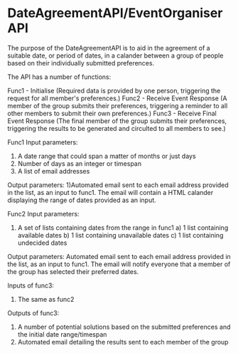 # DateAgreementAPI/EventOrganiserAPI

The purpose of the DateAgreementAPI is to aid in the agreement of a suitable date, or period of dates, in a calander between a group of people based on their individually submitted preferences. 

The API has a number of functions:

Func1 - Initialise (Required data is provided by one person, triggering the request for all member's preferences.)
Func2 - Receive Event Response (A member of the group submits their preferences, triggering a reminder to all other members to submit their own preferences.)
Func3 - Receive Final Event Response (The final member of the group submits their preferences, triggering the results to be generated and circulted to all members to see.) 

Func1
Input parameters:
1) A date range that could span a matter of months or just days
2) Number of days as an integer or timespan
3) A list of email addresses

Output parameters:
1)Automated email sent to each email address provided in the list, as an input to func1. The email will contain a HTML calander displaying the range of dates provided as an input.

Func2
Input parameters:
1) A set of lists containing dates from the range in func1
  a) 1 list containing available dates
  b) 1 list containing unavailable dates
  c) 1 list containing undecided dates

Output parameters:
Automated email sent to each email address provided in the list, as an input to func1. The email will notify everyone that a member of the group has selected their preferred dates.

Inputs of func3:
1) The same as func2

Outputs of func3:
1) A number of potential solutions based on the submitted preferences and the initial date range/timespan
2) Automated email detailing the results sent to each member of the group

